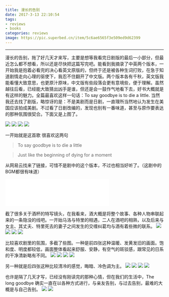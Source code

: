 ```yaml
---
title: 漫长的告别
date: 2017-3-13 22:10:54
tags: 
- reviews
- books
categories: reviews
image: https://pic.superbed.cn/item/5c6ae6565f3e509ed9d62399
---
```

*****
<!--more-->
漫长的告别，拖了好几天才来写，主要是想等我看完日剧版的最后一小部分，但最近怎么都不想看，所以还是尽快把这篇写完吧。能看到我摘录了中英两个版本，一开始我是抱着必看完的决心看英文原版的，但终于还是被各种生词打败，在急于知道剧情走向心理的驱使下，我忍不住翻开了中文版。两个版本各有千秋，英文版我能看懂大致意思，也更原汁原味，中文版有些段落会更有意境些，便于理解。虽然越往后看，已经能大致猜出凶手是谁，但还是会一鼓作气地看下去，好书大概就是有这样的魅力。全篇最喜欢这样一句话：To say goodbye is to die a little. 当然我还去找了剧版，略惊讶的是：不是美剧而是日剧，一直理所当然地认为发生在美国应该拍成美剧。不过看了日剧改编的，发现也别有一番味道，甚至与原作要表达的那种氛围很契合。下面又是上图了。

![](https://pic.superbed.cn/item/5c6ae6565f3e509ed9d62399)
![](https://pic.superbed.cn/item/5c6ae6c75f3e509ed9d62abc)
![](https://pic.superbed.cn/item/5c6ae6e55f3e509ed9d62c93)
![](https://pic.superbed.cn/item/5c6ae6f95f3e509ed9d62de7)

一开始就是这首歌 很喜欢这两句
> To say goodbye is to die a little 

> Just like the beginning of dying for a moment

从网易云找来了链接，可惜不是剧中的这个版本，不过也相当好听了。（这剧中的BGM都很有味道） 
<iframe frameborder="no" border="0" marginwidth="0" marginheight="0" width=330 height=86 src="//music.163.com/outchain/player?type=2&id=37820263&auto=1&height=66"></iframe>

截了很多关于酒杯的特写镜头，在我看来，酒大概是将整个故事、各种人物串联起来的一条隐没的线吧。一开始马洛与特里的相遇，二人在酒吧的相熟，以及后来与女主、其丈夫、特里死去的妻子之间发生的交缠纠葛均与酒有着些微的联系。
![](https://pic.superbed.cn/item/5c6ae7395f3e509ed9d631d4)
![](https://pic.superbed.cn/item/5c6ae7d45f3e509ed9d63b7e)
![](https://pic.superbed.cn/item/5c6ae7795f3e509ed9d635ab)
![](https://pic.superbed.cn/item/5c6ae7aa5f3e509ed9d638c5)

比较喜欢剧里的氛围，多截了些图。一种是前四张这种温暖、发黄发旧的画面。饱和度、明度都较低，画面整体看起来舒服、安静，有空气的斑驳感，跟常见的日系的干净清新略有不同。
![](https://pic.superbed.cn/item/5c6ae8485f3e509ed9d642ab)
![](https://pic.superbed.cn/item/5c6ae86c5f3e509ed9d644e7)
![](https://pic.superbed.cn/item/5c6ae8545f3e509ed9d6437c)
![](https://pic.superbed.cn/item/5c6ae95d5f3e509ed9d65716)


另一种就是后四张这种比较清冷的感觉，晦暗、冷色调为主。
![](https://pic.superbed.cn/item/5c6ae99e5f3e509ed9d65af7)
![](https://pic.superbed.cn/item/5c6ae9d75f3e509ed9d65e72)
![](https://pic.superbed.cn/item/5c6aea825f3e509ed9d6689f)
![](https://pic.superbed.cn/item/5c6aea5b5f3e509ed9d66627)


也许是隔了几天才写，已经没有刚读完的那种心情，但在我们的生活中，The long goodbye 确实一直在以各种方式进行，与亲友告别，与过去告别，最难的大概是与自己告别。
![](https://pic.superbed.cn/item/5c6aeaad5f3e509ed9d66b3f)
![](https://pic.superbed.cn/item/5c6aeac95f3e509ed9d66cd0)
